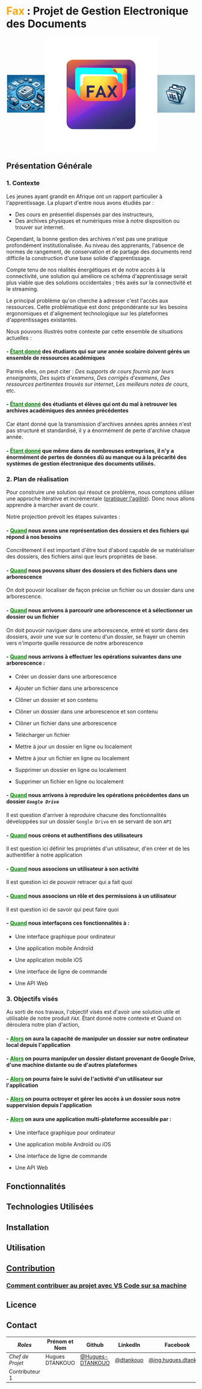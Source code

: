 # <span style="color: orange; font-weight: bold;">Fax</span> : Projet de Gestion Electronique des Documents

<div style="
        display: flex;
        justify-content: center;
        align-items: center;
        height: 300px;
    "
>
    <img src="./assets/fax-img-1.png" width="100" height="auto" alt="Première image" />
    <img src="./assets/logo/Fax-logo.png" width="300" height="auto" alt="Première image" />
    <img src="./assets/fax-img-2.png" width="100" height="auto" alt="Première image" />
</div>

## Présentation Générale

### 1. Contexte

Les jeunes ayant grandit en Afrique ont un rapport particulier à l'apprentissage. La plupart d'entre nous avons étudiés par :

- Des cours en présentiel dispensés par des instructeurs,
- Des archives physiques et numériques mise à notre disposition ou trouver sur internet.

Cependant, la bonne gestion des archives n'est pas une pratique profondément institutionalisée.
Au niveau des apprenants, l'absence de normes de rangement, de conservation et de partage des documents rend difficile la construction d'une base solide d'apprentissage.

Compte tenu de nos réalités énergétiques et de notre accès à la connectivité, une solution qui améliore ce schéma d'apprentissage serait plus viable que des solutions occidentales ; très axés sur la connectivité et le streaming.

Le principal problème qu'on cherche à adresser c'est l'accès aux ressources. Cette problématique est donc prépondérante sur les besoins ergonomiques et d'alignement technologique sur les plateformes d'apprentissages existantes.

Nous pouvons illustrés notre contexte par cette ensemble de situations actuelles :

#### - <span style="color: green; font-weight: bold; text-decoration: underline;">Étant donné</span> des étudiants qui sur une année scolaire doivent gérés un ensemble de ressources académiques

Parmis elles, on peut citer : _Des supports de cours fournis par leurs enseignants_, _Des sujets d'examens_, _Des corrigés d'examens_, _Des ressources pertinentes trouvés sur internet_, _Les meilleurs notes de cours_, etc.

#### - <span style="color: green; font-weight: bold; text-decoration: underline;">Étant donné</span> des étudiants et élèves qui ont du mal à retrouver les archives académiques des années précédentes

Car étant donné que la transmission d'archives années après années n'est pas structuré et standardisé, il y a énormément de perte d'archive chaque année.

#### - <span style="color: green; font-weight: bold; text-decoration: underline;">Étant donné</span> que même dans de nombreuses entreprises, il n'y a énormément de pertes de données dû au manque ou à la précarité des systèmes de gestion électronique des documents utilisés.

### 2. Plan de réalisation

Pour construire une solution qui résout ce problème, nous comptons utiliser une approche itérative et incrémentale ([pratiquer l'agilité](/docs/manifeste%20agile.md)).
Donc nous allons apprendre à marcher avant de courir.

Notre projection prévoit les étapes suivantes :

#### - <span style="color: green; font-weight: bold; text-decoration: underline;">Quand</span> nous avons une représentation des dossiers et des fichiers qui répond à nos besoins

Concrêtement il est important d'être tout d'abord capable de se matérialiser des dossiers, des fichiers ainsi que leurs propriétés de base.

#### - <span style="color: green; font-weight: bold; text-decoration: underline;">Quand</span> nous pouvons situer des dossiers et des fichiers dans une arborescence

On doit pouvoir localiser de façon précise un fichier ou un dossier dans une arborescence.

#### - <span style="color: green; font-weight: bold; text-decoration: underline;">Quand</span> nous arrivons à parcourir une arborescence et à sélectionner un dossier ou un fichier

On doit pouvoir naviguer dans une arborescence, entré et sortir dans des dossiers, avoir une vue sur le contenu d'un dossier, se frayer un chemin vers n'importe quelle ressource de notre arborescence

#### - <span style="color: green; font-weight: bold; text-decoration: underline;">Quand</span> nous arrivons à effectuer les opérations suivantes dans une arborescence :

- Créer un dossier dans une arborescence

- Ajouter un fichier dans une arborescence

- Clôner un dossier et son contenu

- Clôner un dossier dans une arborescence et son contenu

- Clôner un fichier dans une arborescence

- Télécharger un fichier

- Mettre à jour un dossier en ligne ou localement

- Mettre à jour un fichier en ligne ou localement

- Supprimer un dossier en ligne ou localement

- Supprimer un fichier en ligne ou localement

#### - <span style="color: green; font-weight: bold; text-decoration: underline;">Quand</span> nous arrivons à reproduire les opérations précédentes dans un dossier *`Google Drive`*

Il est question d'arriver à reproduire chacune des fonctionnalités développées sur un dossier `Google Drive` en se servant de son `API`

#### - <span style="color: green; font-weight: bold; text-decoration: underline;">Quand</span> nous créons et authentifions des utilisateurs

Il est question ici définir les propriétés d'un utilisateur, d'en créer et de les authentifier à notre application

#### - <span style="color: green; font-weight: bold; text-decoration: underline;">Quand</span> nous associons un utilisateur à son activité

Il est question ici de pouvoir retracer qui a fait quoi

#### - <span style="color: green; font-weight: bold; text-decoration: underline;">Quand</span> nous associons un rôle et des permissions à un utilisateur

Il est question ici de savoir qui peut faire quoi

#### - <span style="color: green; font-weight: bold; text-decoration: underline;">Quand</span> nous interfaçons ces fonctionnalités à :

- Une interface graphique pour ordinateur

- Une application mobile Androïd

- Une application mobile iOS

- Une interface de ligne de commande

- Une API Web

### 3. Objectifs visés

Au sorti de nos travaux, l'objectif visés est d'avoir une solution utile et utilisable de notre produit *`FAX`*. Étant donné notre contexte et Quand on déroulera notre plan d'action,

#### - <span style="color: green; font-weight: bold; text-decoration: underline;">Alors</span> on aura la capacité de manipuler un dossier sur notre ordinateur local depuis l'application

#### - <span style="color: green; font-weight: bold; text-decoration: underline;">Alors</span> on pourra manipuler un dossier distant provenant de Google Drive, d'une machine distante ou de d'autres plateformes

#### - <span style="color: green; font-weight: bold; text-decoration: underline;">Alors</span> on pourra faire le suivi de l'activité d'un utilisateur sur l'application

#### - <span style="color: green; font-weight: bold; text-decoration: underline;">Alors</span> on pourra octroyer et gérer les accès à un dossier sous notre suppervision depuis l'application

#### - <span style="color: green; font-weight: bold; text-decoration: underline;">Alors</span> on aura une application multi-plateforme accessible par :

- Une interface graphique pour ordinateur

- Une application mobile Androïd ou iOS

- Une interface de ligne de commande

- Une API Web

## Fonctionnalités

## Technologies Utilisées

## Installation

## Utilisation

## [Contribution](CONTRIBUTING.md)

### [Comment contribuer au projet avec VS Code sur sa machine](/docs/utilisatation-vs-code.md)

## Licence

## Contact

| *Roles* | Prénom et Nom | Github | LinkedIn | Facebook | Téléphone |
|---------|---------------|--------|----------|----------|-----------|
| *Chef de Projet* | Hugues DTANKOUO | [@Hugues-DTANKOUO](https://github.com/Hugues-DTANKOUO)   |   [@dtankouo](https://linkedin.com/in/dtankouo)   |   [@ing.hugues.dtankouo](https://facebook.com/ing.hugues.dtankouo)   |   [+1(819)529-4795](https://wa.me/message/RE3Z6BSVNAOTF1) |
| Contributeur 1 | | | | | |
